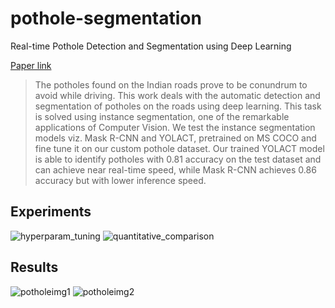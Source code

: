 # pothole-segmentation

Real-time Pothole Detection and Segmentation using Deep Learning

[Paper link]()

> The potholes found on the Indian roads prove to be conundrum to avoid while driving. This
work deals with the automatic detection and segmentation of potholes on the roads using
deep learning. This task is solved using instance segmentation, one of the remarkable
applications of Computer Vision. We test the instance segmentation models viz. Mask R-CNN
and YOLACT, pretrained on MS COCO and fine tune it on our custom pothole dataset. Our
trained YOLACT model is able to identify potholes with 0.81 accuracy on the test dataset and
can achieve near real-time speed, while Mask R-CNN achieves 0.86 accuracy but with lower
inference speed.

## Experiments

![hyperparam_tuning](https://user-images.githubusercontent.com/20869671/144581821-d27e8f82-c5fe-41ed-b826-8c779ea76335.png)
![quantitative_comparison](https://user-images.githubusercontent.com/20869671/144581200-e3b561be-871d-440a-a529-8d4344cd5872.png)

## Results

![potholeimg1](https://user-images.githubusercontent.com/20869671/144580955-53b01356-46dc-4378-8f84-710a5034bb57.png)
![potholeimg2](https://user-images.githubusercontent.com/20869671/144580971-f4c494eb-0944-4a27-9001-b88790fed72a.png)
